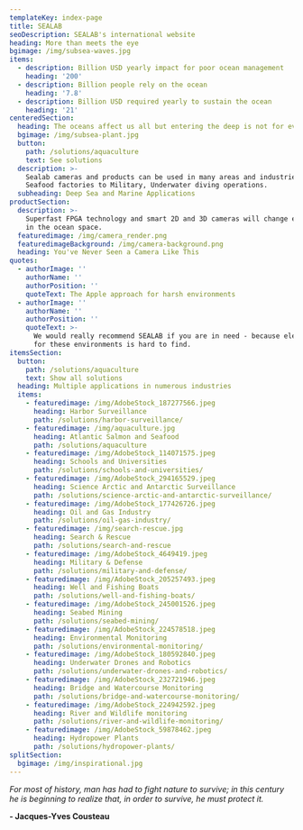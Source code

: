 ```yaml
---
templateKey: index-page
title: SEALAB
seoDescription: SEALAB's international website
heading: More than meets the eye
bgimage: /img/subsea-waves.jpg
items:
  - description: Billion USD yearly impact for poor ocean management
    heading: '200'
  - description: Billion people rely on the ocean
    heading: '7.8'
  - description: Billion USD required yearly to sustain the ocean
    heading: '21'
centeredSection:
  heading: The oceans affect us all but entering the deep is not for everyone.
  bgimage: /img/subsea-plant.jpg
  button:
    path: /solutions/aquaculture
    text: See solutions
  description: >-
    Sealab cameras and products can be used in many areas and industries, from
    Seafood factories to Military, Underwater diving operations.
  subheading: Deep Sea and Marine Applications
productSection:
  description: >-
    Superfast FPGA technology and smart 2D and 3D cameras will change everything
    in the ocean space.
  featuredimage: /img/camera_render.png
  featuredimageBackground: /img/camera-background.png
  heading: You've Never Seen a Camera Like This
quotes:
  - authorImage: ''
    authorName: ''
    authorPosition: ''
    quoteText: The Apple approach for harsh environments
  - authorImage: ''
    authorName: ''
    authorPosition: ''
    quoteText: >-
      We would really recommend SEALAB if you are in need - because electronics
      for these environments is hard to find.
itemsSection:
  button:
    path: /solutions/aquaculture
    text: Show all solutions
  heading: Multiple applications in numerous industries
  items:
    - featuredimage: /img/AdobeStock_187277566.jpeg
      heading: Harbor Surveillance
      path: /solutions/harbor-surveillance/
    - featuredimage: /img/aquaculture.jpg
      heading: Atlantic Salmon and Seafood
      path: /solutions/aquaculture
    - featuredimage: /img/AdobeStock_114071575.jpeg
      heading: Schools and Universities
      path: /solutions/schools-and-universities/
    - featuredimage: /img/AdobeStock_294165529.jpeg
      heading: Science Arctic and Antarctic Surveillance
      path: /solutions/science-arctic-and-antarctic-surveillance/
    - featuredimage: /img/AdobeStock_177426726.jpeg
      heading: Oil and Gas Industry
      path: /solutions/oil-gas-industry/
    - featuredimage: /img/search-rescue.jpg
      heading: Search & Rescue
      path: /solutions/search-and-rescue
    - featuredimage: /img/AdobeStock_4649419.jpeg
      heading: Military & Defense
      path: /solutions/military-and-defense/
    - featuredimage: /img/AdobeStock_205257493.jpeg
      heading: Well and Fishing Boats
      path: /solutions/well-and-fishing-boats/
    - featuredimage: /img/AdobeStock_245001526.jpeg
      heading: Seabed Mining
      path: /solutions/seabed-mining/
    - featuredimage: /img/AdobeStock_224578518.jpeg
      heading: Environmental Monitoring
      path: /solutions/environmental-monitoring/
    - featuredimage: /img/AdobeStock_180592840.jpeg
      heading: Underwater Drones and Robotics
      path: /solutions/underwater-drones-and-robotics/
    - featuredimage: /img/AdobeStock_232721946.jpeg
      heading: Bridge and Watercourse Monitoring
      path: /solutions/bridge-and-watercourse-monitoring/
    - featuredimage: /img/AdobeStock_224942592.jpeg
      heading: River and Wildlife monitoring
      path: /solutions/river-and-wildlife-monitoring/
    - featuredimage: /img/AdobeStock_59878462.jpeg
      heading: Hydropower Plants
      path: /solutions/hydropower-plants/
splitSection:
  bgimage: /img/inspirational.jpg
---
```

*For most of history, man has had to fight nature to survive; in this century he is beginning to realize that, in order to survive, he must protect it.*

<strong id="quote-author">- Jacques-Yves Cousteau</strong>

